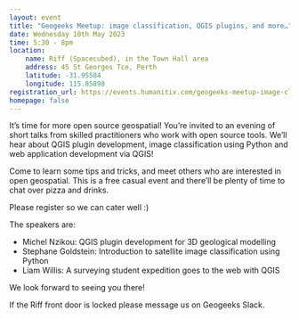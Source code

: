 ```yaml
---
layout: event
title: "Geogeeks Meetup: image classification, QGIS plugins, and more…"
date: Wednesday 10th May 2023
time: 5:30 - 8pm
location:
    name: Riff (Spacecubed), in the Town Hall area
    address: 45 St Georges Tce, Perth
    latitude: -31.95584
    longitude: 115.85898
registration_url: https://events.humanitix.com/geogeeks-meetup-image-classification-qgis-plugins-and-more
homepage: false
---
```

It’s time for more open source geospatial! You’re invited to an evening of short talks from skilled practitioners who work with open source tools.
We’ll hear about QGIS plugin development, image classification using Python and web application development via QGIS!

Come to learn some tips and tricks, and meet others who are interested in open geospatial.
This is a free casual event and there’ll be plenty of time to chat over pizza and drinks. 

Please register so we can cater well :)

The speakers are:

* Michel Nzikou: QGIS plugin development for 3D geological modelling
* Stephane Goldstein: Introduction to satellite image classification using Python
* Liam Willis: A surveying student expedition goes to the web with QGIS

We look forward to seeing you there!

If the Riff front door is locked please message us on Geogeeks Slack.
